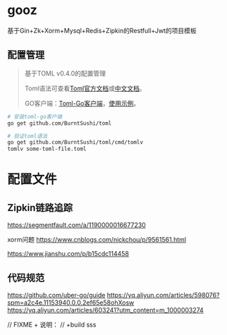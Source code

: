 # gooz
基于Gin+Zk+Xorm+Mysql+Redis+Zipkin的Restfull+Jwt的项目模板


## 配置管理
> 基于TOML v0.4.0的配置管理
> 
> Toml语法可查看[Toml官方文档](https://github.com/toml-lang/toml)或[中文文档](
> https://github.com/toml-lang/toml/blob/master/versions/cn/toml-v0.4.0.md)。
>
> GO客户端：[Toml-Go客户端](https://github.com/BurntSushi/toml)，[使用示例](https://github.com/BurntSushi/toml/tree/master/_examples)。

```bash
# 安装toml-go客户端
go get github.com/BurntSushi/toml

# 验证toml语法
go get github.com/BurntSushi/toml/cmd/tomlv
tomlv some-toml-file.toml
```



# 配置文件

## Zipkin链路追踪
https://segmentfault.com/a/1190000016677230




xorm问题
https://www.cnblogs.com/nickchou/p/9561561.html

https://www.jianshu.com/p/b15cdc114458


## 代码规范
https://github.com/uber-go/guide
https://yq.aliyun.com/articles/598076?spm=a2c4e.11153940.0.0.2ef65e58ohXosw
https://yq.aliyun.com/articles/603241?utm_content=m_1000003274


// FIXME + 说明：
// +build sss
